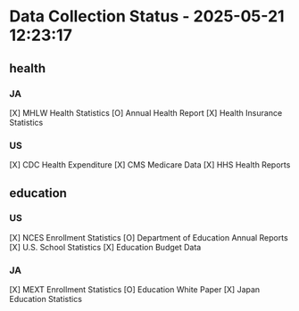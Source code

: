 # Data Collection Status - 2025-05-21 12:23:17

## health
### JA
[X] MHLW Health Statistics
[O] Annual Health Report
[X] Health Insurance Statistics

### US
[X] CDC Health Expenditure
[X] CMS Medicare Data
[X] HHS Health Reports

## education
### US
[X] NCES Enrollment Statistics
[O] Department of Education Annual Reports
[X] U.S. School Statistics
[X] Education Budget Data

### JA
[X] MEXT Enrollment Statistics
[O] Education White Paper
[X] Japan Education Statistics

